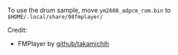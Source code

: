 To use the drum sample, move `ym2608_adpcm_rom.bin` to `$HOME/.local/share/98fmplayer/`

Credit:
- FMPlayer by [github/takamichih](https://github.com/takamichih)
